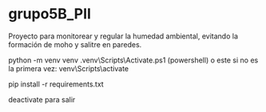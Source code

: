 # grupo5B_PII
Proyecto para monitorear y regular la humedad ambiental, evitando la formación de moho y salitre en paredes.

python -m venv venv
.venv\Scripts\Activate.ps1 (powershell) o este si no es la primera vez: venv\Scripts\activate

pip install -r requirements.txt


deactivate para salir